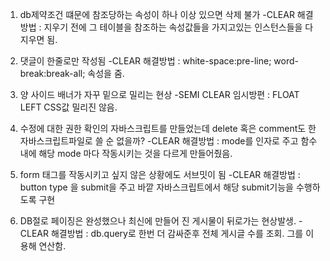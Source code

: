 1. db제약조건 떄문에 참조당하는 속성이 하나 이상 있으면 삭제 불가
   -CLEAR
      해결방법 : 지우기 전에 그 테이블을 참조하는 속성값들을 가지고있는 인스턴스들을 다 지우면 됨.
   
2. 댓글이 한줄로만 작성됨
   -CLEAR
      해결방법 : white-space:pre-line; word-break:break-all; 속성을 줌.

3. 양 사이드 배너가 자꾸 밑으로 밀리는 현상
  -SEMI CLEAR
   임시방편 : FLOAT LEFT CSS값 밀리진 않음.

4. 수정에 대한 권한 확인의 자바스크립트를 만들었는데 delete 혹은 comment도 한 자바스크립트파일로 쓸 순 없을까?
   -CLEAR
      해결방법 : mode를 인자로 주고 함수내에 해당 mode 마다 작동시키는 것을 다르게 만들어줬음.

5. form 태그를 작동시키고 싶지 않은 상황에도 서브밋이 됨
 -CLEAR 
      해결방법 : button type 을 submit을 주고 바깥 자바스크립트에서 해당 submit기능을 수행하도록 구현

6. DB절로 페이징은 완성했으나 최신에 만들어 진 게시물이 뒤로가는 현상발생.
   -CLEAR
      해결방법 : db.query로 한번 더 감싸준후 전체 게시글 수를 조회. 그를 이용해 연산함.




